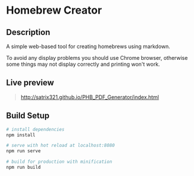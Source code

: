 # Homebrew Creator

## Description

A simple web-based tool for creating homebrews using markdown. 

To avoid any display problems you should use Chrome browser, otherwise some things may not display correctly and printing won't work.

## Live preview

> http://satrix321.github.io/PHB_PDF_Generator/index.html

## Build Setup

``` bash
# install dependencies
npm install

# serve with hot reload at localhost:8080
npm run serve

# build for production with minification
npm run build
```